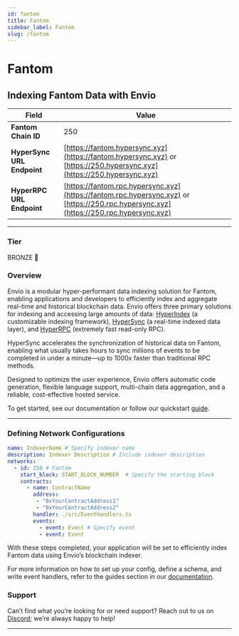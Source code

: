 ```yaml
---
id: fantom
title: Fantom
sidebar_label: Fantom
slug: /fantom
---
```


# Fantom

## Indexing Fantom Data with Envio

| **Field**                     | **Value**                                                                                          |
|-------------------------------|----------------------------------------------------------------------------------------------------|
| **Fantom Chain ID**     | 250                                                                                            |
| **HyperSync URL Endpoint**    | [https://fantom.hypersync.xyz](https://fantom.hypersync.xyz) or [https://250.hypersync.xyz](https://250.hypersync.xyz) |
| **HyperRPC URL Endpoint**     | [https://fantom.rpc.hypersync.xyz](https://fantom.rpc.hypersync.xyz) or [https://250.rpc.hypersync.xyz](https://250.rpc.hypersync.xyz) |

---

### Tier

BRONZE 🥉

### Overview

Envio is a modular hyper-performant data indexing solution for Fantom, enabling applications and developers to efficiently index and aggregate real-time and historical blockchain data. Envio offers three primary solutions for indexing and accessing large amounts of data: [HyperIndex](/docs/HyperIndex/overview) (a customizable indexing framework), [HyperSync](/docs/HyperSync/overview) (a real-time indexed data layer), and [HyperRPC](/docs/HyperSync/overview-hyperrpc) (extremely fast read-only RPC).

HyperSync accelerates the synchronization of historical data on Fantom, enabling what usually takes hours to sync millions of events to be completed in under a minute—up to 1000x faster than traditional RPC methods.

Designed to optimize the user experience, Envio offers automatic code generation, flexible language support, multi-chain data aggregation, and a reliable, cost-effective hosted service.

To get started, see our documentation or follow our quickstart [guide](/docs/HyperIndex/contract-import).

---

### Defining Network Configurations

```yaml
name: IndexerName # Specify indexer name
description: Indexer Description # Include indexer description
networks:
  - id: 250 # Fantom  
    start_block: START_BLOCK_NUMBER  # Specify the starting block
    contracts:
      - name: ContractName
        address:
         - "0xYourContractAddress1"
         - "0xYourContractAddress2"
        handler: ./src/EventHandlers.ts
        events:
          - event: Event # Specify event
          - event: Event
```

With these steps completed, your application will be set to efficiently index Fantom data using Envio’s blockchain indexer.

For more information on how to set up your config, define a schema, and write event handlers, refer to the guides section in our [documentation](/docs/HyperIndex/configuration-file).

### Support

Can’t find what you’re looking for or need support? Reach out to us on [Discord](https://discord.com/invite/Q9qt8gZ2fX); we’re always happy to help!

---
